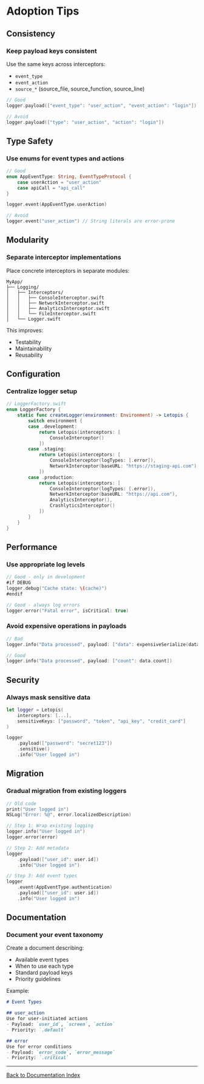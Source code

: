 # Adoption Tips

## Consistency

### Keep payload keys consistent
Use the same keys across interceptors:
- `event_type`
- `event_action`
- `source_*` (source_file, source_function, source_line)

```swift
// Good
logger.payload(["event_type": "user_action", "event_action": "login"])

// Avoid
logger.payload(["type": "user_action", "action": "login"])
```

## Type Safety

### Use enums for event types and actions

```swift
// Good
enum AppEventType: String, EventTypeProtocol {
    case userAction = "user_action"
    case apiCall = "api_call"
}

logger.event(AppEventType.userAction)

// Avoid
logger.event("user_action") // String literals are error-prone
```

## Modularity

### Separate interceptor implementations

Place concrete interceptors in separate modules:

```
MyApp/
├── Logging/
│   ├── Interceptors/
│   │   ├── ConsoleInterceptor.swift
│   │   ├── NetworkInterceptor.swift
│   │   ├── AnalyticsInterceptor.swift
│   │   └── FileInterceptor.swift
│   └── Logger.swift
```

This improves:
- Testability
- Maintainability
- Reusability

## Configuration

### Centralize logger setup

```swift
// LoggerFactory.swift
enum LoggerFactory {
    static func createLogger(environment: Environment) -> Letopis {
        switch environment {
        case .development:
            return Letopis(interceptors: [
                ConsoleInterceptor()
            ])
        case .staging:
            return Letopis(interceptors: [
                ConsoleInterceptor(logTypes: [.error]),
                NetworkInterceptor(baseURL: "https://staging-api.com")
            ])
        case .production:
            return Letopis(interceptors: [
                ConsoleInterceptor(logTypes: [.error]),
                NetworkInterceptor(baseURL: "https://api.com"),
                AnalyticsInterceptor(),
                CrashlyticsInterceptor()
            ])
        }
    }
}
```

## Performance

### Use appropriate log levels

```swift
// Good - only in development
#if DEBUG
logger.debug("Cache state: \(cache)")
#endif

// Good - always log errors
logger.error("Fatal error", isCritical: true)
```

### Avoid expensive operations in payloads

```swift
// Bad
logger.info("Data processed", payload: ["data": expensiveSerialize(data)])

// Good
logger.info("Data processed", payload: ["count": data.count])
```

## Security

### Always mask sensitive data

```swift
let logger = Letopis(
    interceptors: [...],
    sensitiveKeys: ["password", "token", "api_key", "credit_card"]
)

logger
    .payload(["password": "secret123"])
    .sensitive()
    .info("User logged in")
```

## Migration

### Gradual migration from existing loggers

```swift
// Old code
print("User logged in")
NSLog("Error: %@", error.localizedDescription)

// Step 1: Wrap existing logging
logger.info("User logged in")
logger.error(error)

// Step 2: Add metadata
logger
    .payload(["user_id": user.id])
    .info("User logged in")

// Step 3: Add event types
logger
    .event(AppEventType.authentication)
    .payload(["user_id": user.id])
    .info("User logged in")
```

## Documentation

### Document your event taxonomy

Create a document describing:
- Available event types
- When to use each type
- Standard payload keys
- Priority guidelines

Example:

```markdown
# Event Types

## user_action
Use for user-initiated actions
- Payload: `user_id`, `screen`, `action`
- Priority: `.default`

## error
Use for error conditions
- Payload: `error_code`, `error_message`
- Priority: `.critical`
```

---

[Back to Documentation Index](../index.md)
